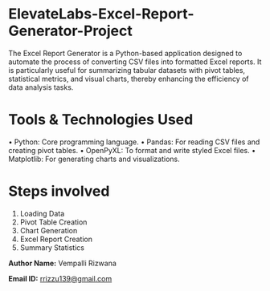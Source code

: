 # ElevateLabs-Excel-Report-Generator-Project

The Excel Report Generator is a Python-based application designed to automate the process of converting
CSV files into formatted Excel reports. It is particularly useful for summarizing tabular datasets with pivot tables,
statistical metrics, and visual charts, thereby enhancing the efficiency of data analysis tasks.

# Tools & Technologies Used
• Python: Core programming language.
• Pandas: For reading CSV files and creating pivot tables.
• OpenPyXL: To format and write styled Excel files.
• Matplotlib: For generating charts and visualizations.

# Steps involved
1. Loading Data
2. Pivot Table Creation
3. Chart Generation
4. Excel Report Creation
5. Summary Statistics

 **Author Name:** Vempalli Rizwana

 **Email ID:** rrizzu139@gmail.com
